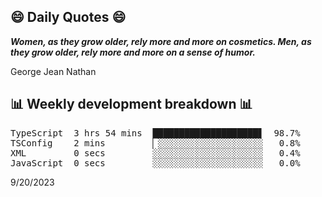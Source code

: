## 😄 Daily Quotes 😄

_**Women, as they grow older, rely more and more on cosmetics. Men, as they grow older, rely more and more on a sense of humor.**_

George Jean Nathan



## 📊 Weekly development breakdown 📊

<pre>TypeScript  3 hrs 54 mins  ████████████████████▋  98.7%
TSConfig    2 mins         ▏░░░░░░░░░░░░░░░░░░░░   0.8%
XML         0 secs         ░░░░░░░░░░░░░░░░░░░░░   0.4%
JavaScript  0 secs         ░░░░░░░░░░░░░░░░░░░░░   0.0%</pre>

9/20/2023